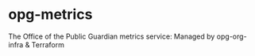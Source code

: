 # opg-metrics
The Office of the Public Guardian metrics service: Managed by opg-org-infra &amp; Terraform
